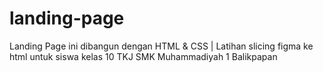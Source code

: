 # landing-page
Landing Page ini dibangun dengan HTML &amp; CSS | Latihan slicing figma ke html untuk siswa kelas 10 TKJ SMK Muhammadiyah 1 Balikpapan
